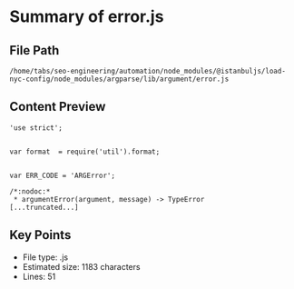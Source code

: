 # Summary of error.js
  
## File Path
`/home/tabs/seo-engineering/automation/node_modules/@istanbuljs/load-nyc-config/node_modules/argparse/lib/argument/error.js`

## Content Preview
```
'use strict';


var format  = require('util').format;


var ERR_CODE = 'ARGError';

/*:nodoc:*
 * argumentError(argument, message) -> TypeError
[...truncated...]
```

## Key Points
- File type: .js
- Estimated size: 1183 characters
- Lines: 51
